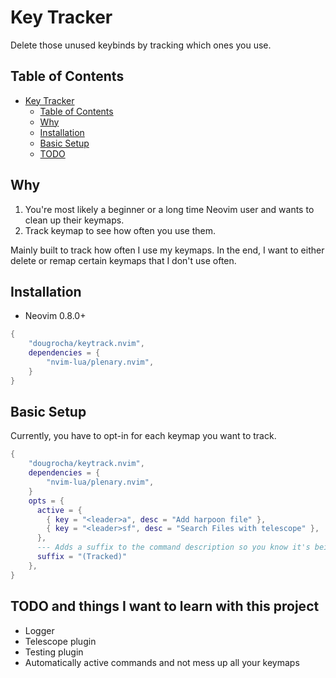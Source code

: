 # Key Tracker

Delete those unused keybinds by tracking which ones you use.

## Table of Contents

<!--toc:start-->
- [Key Tracker](#key-tracker)
  - [Table of Contents](#table-of-contents)
  - [Why](#why)
  - [Installation](#installation)
  - [Basic Setup](#basic-setup)
  - [TODO](#todo)
<!--toc:end-->

## Why

1. You're most likely a beginner or a long time Neovim user and wants to clean up their keymaps.
2. Track keymap to see how often you use them.

Mainly built to track how often I use my keymaps. In the end, I want to either delete or remap certain keymaps that I don't use often.

## Installation

- Neovim 0.8.0+

```lua
{
    "dougrocha/keytrack.nvim",
    dependencies = {
        "nvim-lua/plenary.nvim",
    }
}
```

## Basic Setup

Currently, you have to opt-in for each keymap you want to track.

```lua
{
    "dougrocha/keytrack.nvim",
    dependencies = {
        "nvim-lua/plenary.nvim",
    }
    opts = {
      active = {
        { key = "<leader>a", desc = "Add harpoon file" },
        { key = "<leader>sf", desc = "Search Files with telescope" },
      },
      --- Adds a suffix to the command description so you know it's being tracked
      suffix = "(Tracked)"
    },
}
```

## TODO and things I want to learn with this project

- Logger
- Telescope plugin
- Testing plugin
- Automatically active commands and not mess up all your keymaps
